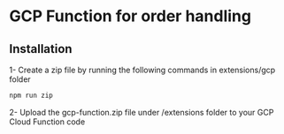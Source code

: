 # GCP Function for order handling

## Installation

1- Create a zip file by running the following commands in extensions/gcp folder

```sh
npm run zip
```

2- Upload the gcp-function.zip file under /extensions folder to your GCP Cloud Function code